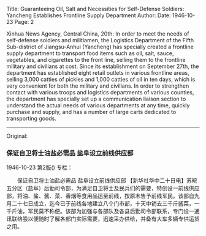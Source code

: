 Title: Guaranteeing Oil, Salt and Necessities for Self-Defense Soldiers: Yancheng Establishes Frontline Supply Department
Author:
Date: 1946-10-23
Page: 2

Xinhua News Agency, Central China, 20th: In order to meet the needs of self-defense soldiers and militiamen, the Logistics Department of the Fifth Sub-district of Jiangsu-Anhui (Yancheng) has specially created a frontline supply department to transport food items such as oil, salt, sauce, vegetables, and cigarettes to the front line, selling them to the frontline military and civilians at cost. Since its establishment on September 27th, the department has established eight retail outlets in various frontline areas, selling 3,000 catties of pickles and 1,000 catties of oil in ten days, which is very convenient for both the military and civilians. In order to strengthen contact with various troops and logistics departments of various counties, the department has specially set up a communication liaison section to understand the actual needs of various departments at any time, quickly purchase and supply, and has a number of large carts dedicated to transporting goods.



<hr /> 

Original: 


### 保证自卫将士油盐必需品  盐阜设立前线供应部

1946-10-23
第2版()
专栏：

　　保证自卫将士油盐必需品
    盐阜设立前线供应部
    【新华社华中二十日电】苏皖五分区（盐阜）后勤司令部，为满足自卫将士及民兵们的需要，特创设一前线供应部，将油、盐、酱、菜、香烟等食用品运至前线，按原木售予前线军民。该部自九月二十七日成立，迄今已于前线各地建立八个门市部，十天中销去三千斤酱菜，一千斤油，军民莫不称便。该部为加强与各部队及各县后勤司令部联系，专门设一通讯联络股以便随时了解各部门实际需要，迅速采办供给，并备有大车多辆专供运货之用。
